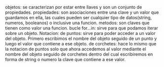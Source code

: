 objetos: se caracterizan por estar entre llaves y son un conjunto de propiedades.
propiedades: son asociaciones entre una clave y un valor que guardamos en ella, las cuales pueden ser cualquier tipo de datos(string, numeros, booleanos) o inclusive una funcion.
metodos: son claves que tienen como valor una funcion.
bucle for...in: sirve para que podamos iterar sobre un objeto.
Notacion:
    de puntos: sirve para poder acceder a un valor del objeto. Primero escribimos el nombre del objeto seguido de un punto y luego el valor que contiene a ese objeto.
    de corchetes: hace lo mismo que la notacion de puntos solo que ahora accedemos al valor mediante el nombre del objeto seguido de corchetes dentro del cual escribiremos en forma de string o numero la clave que contiene a ese valor.